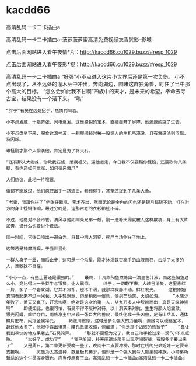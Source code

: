 # kacdd66
高清乱码一卡二卡插曲a

高清乱码一卡二卡插曲a-菠萝菠萝蜜高清免费视频衣香鬓影-影城

点击后面网站进入看午夜情*片：http://kacdd66.cu1029.buzz/#resp_1029

点击后面网站进入看午夜影*视：http://kacdd66.cu1029.buzz/#resp_1029

高清乱码一卡二卡插曲a    “好强”小不点进入这片小世界后还是第一次负伤。    小不点出现了，从不远处的灌木丛中冲出，奔向湖边，围堵这群独角兽，盯住了当中那个高大的目标。    “怎么会如此我不甘啊”四族中的天才，是未来的希望，奉命去寻古宝，结果没有一个活下来。    “嗡”

    “胖子”石昊在远处招手，热情的叫着。

    小不点发威，十指齐张，闪电爆发。这是狻猊的宝术，直接轰开了屏障，他迅速的跳了过去。

    小不点盘坐下来，服食这滴神液，一刹那间顿时被一股惊人的生机所淹没，且有雷道法则浮现，符闪烁。

    难怪刚才那个人偷袭他，肯定是为了补天石。

    “还有那头大蜘蛛，你欺我石族，惹我祖父，逼他远走，今日我不仅要踹你屁股，还要砍你八条腿，看你还如何嚣张，如何张牙舞爪”

    人们热议，此地一片喧嚣。

    谁都不愿放过，他们疯狂出手一路追击，频频得手，甚至还捉到了几条大鱼。

    “老鬼，我跟你拼了”他张牙舞爪，宝术齐出，然而无论是金色的闪电还是银月都斩不动，打在对方的身上铿锵作响，最过分的是，连那古老的衣衫都扯不碎。

    不过，他绝对不会不管，清风与他如同亲兄弟一般，刚一进补天阁就被人这样欺凌，身上有大片淤青，说什么也要讨个说法。

    同一时间，它张口喷出一道白光，将其中两人洞穿，死尸当场倒在了地上。

    这等若是神魔再现，于当世显化

    一群人身子一震，而后止步，这可是一个杀星，刚才沐浴数百高手的血液而狂，击杀了太多的人，谁敢找不自在。

    “小心一点，有些土著还是很强的。”    最终，十几条阳鱼熬炼出一滴金色汁液，而这些阳鱼这么小，竟比得上一头莽牛与银狮，让人震惊。    终于，一切静下来，大峡谷消失，这里赤红一片，多了一个岩浆湖，它并不冷却，也不干涸，就那样寂静不动，鲜红发光。    这根原始真羽看起来不过一米长，入手轻飘飘，但是稍微一催动，便剑芒动天，火焰如海。    “木族少年败了，萧天又赢了，好恐怖啊，绝对是这次的第一人，从九万多人中脱颖而出，真是天纵神资啊”    即便如此，也很可怕，石昊不得不凝神对待，以十洞天来对抗，生生将那火焰震散。    银光闪耀，灿烂夺目，雨族净土中出现一张巨大的兽皮，最终化成一头凶兽，足有山岳高，通体鳞片密布，闪烁金属冷光。    拓跋川震惊，这得是多么强大的力量啊，直接可以硬撼宝术，超过他太多了，他眼中露出惧意，瞳孔急骤收缩，惊醒道：“你是那个凶残的熊孩子”    “真让我到凉快的地方呆着去”石昊诧异。    “那就不要怪为兄了，我自己动手抢过来一观”小不点威胁。    “太好了，成功了”    “我已听闻，补天阁遗址那里出现空间裂缝，石毅多半要出来了”    又是周日，第二章更新要晚一些了，晚间十二点要冲榜，那时在线的兄弟姐妹一定要来支援啊。:    灵族为太古遗种，数量极其稀少，但却是一个强大到令人颤栗的种族。小师弟所斩杀的这个生灵浑身银色，应当传承有王血。高清乱码一卡二卡插曲a高清乱码一卡二卡插曲a
